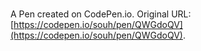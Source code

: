 # 

A Pen created on CodePen.io. Original URL: [https://codepen.io/souh/pen/QWGdoQV](https://codepen.io/souh/pen/QWGdoQV).


